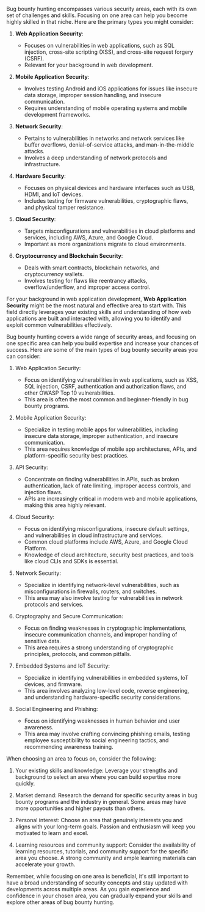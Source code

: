 Bug bounty hunting encompasses various security areas, each with its own set of challenges and skills. Focusing on one area can help you become highly skilled in that niche. Here are the primary types you might consider:

1. **Web Application Security**:
   - Focuses on vulnerabilities in web applications, such as SQL injection, cross-site scripting (XSS), and cross-site request forgery (CSRF).
   - Relevant for your background in web development.

2. **Mobile Application Security**:
   - Involves testing Android and iOS applications for issues like insecure data storage, improper session handling, and insecure communication.
   - Requires understanding of mobile operating systems and mobile development frameworks.

3. **Network Security**:
   - Pertains to vulnerabilities in networks and network services like buffer overflows, denial-of-service attacks, and man-in-the-middle attacks.
   - Involves a deep understanding of network protocols and infrastructure.

4. **Hardware Security**:
   - Focuses on physical devices and hardware interfaces such as USB, HDMI, and IoT devices.
   - Includes testing for firmware vulnerabilities, cryptographic flaws, and physical tamper resistance.

5. **Cloud Security**:
   - Targets misconfigurations and vulnerabilities in cloud platforms and services, including AWS, Azure, and Google Cloud.
   - Important as more organizations migrate to cloud environments.

6. **Cryptocurrency and Blockchain Security**:
   - Deals with smart contracts, blockchain networks, and cryptocurrency wallets.
   - Involves testing for flaws like reentrancy attacks, overflow/underflow, and improper access control.

For your background in web application development, **Web Application Security** might be the most natural and effective area to start with. This field directly leverages your existing skills and understanding of how web applications are built and interacted with, allowing you to identify and exploit common vulnerabilities effectively.

Bug bounty hunting covers a wide range of security areas, and focusing on one specific area can help you build expertise and increase your chances of success. Here are some of the main types of bug bounty security areas you can consider:

1. Web Application Security:
   - Focus on identifying vulnerabilities in web applications, such as XSS, SQL injection, CSRF, authentication and authorization flaws, and other OWASP Top 10 vulnerabilities.
   - This area is often the most common and beginner-friendly in bug bounty programs.

2. Mobile Application Security:
   - Specialize in testing mobile apps for vulnerabilities, including insecure data storage, improper authentication, and insecure communication.
   - This area requires knowledge of mobile app architectures, APIs, and platform-specific security best practices.

3. API Security:
   - Concentrate on finding vulnerabilities in APIs, such as broken authentication, lack of rate limiting, improper access controls, and injection flaws.
   - APIs are increasingly critical in modern web and mobile applications, making this area highly relevant.

4. Cloud Security:
   - Focus on identifying misconfigurations, insecure default settings, and vulnerabilities in cloud infrastructure and services.
   - Common cloud platforms include AWS, Azure, and Google Cloud Platform.
   - Knowledge of cloud architecture, security best practices, and tools like cloud CLIs and SDKs is essential.

5. Network Security:
   - Specialize in identifying network-level vulnerabilities, such as misconfigurations in firewalls, routers, and switches.
   - This area may also involve testing for vulnerabilities in network protocols and services.

6. Cryptography and Secure Communication:
   - Focus on finding weaknesses in cryptographic implementations, insecure communication channels, and improper handling of sensitive data.
   - This area requires a strong understanding of cryptographic principles, protocols, and common pitfalls.

7. Embedded Systems and IoT Security:
   - Specialize in identifying vulnerabilities in embedded systems, IoT devices, and firmware.
   - This area involves analyzing low-level code, reverse engineering, and understanding hardware-specific security considerations.

8. Social Engineering and Phishing:
   - Focus on identifying weaknesses in human behavior and user awareness.
   - This area may involve crafting convincing phishing emails, testing employee susceptibility to social engineering tactics, and recommending awareness training.

When choosing an area to focus on, consider the following:

1. Your existing skills and knowledge: Leverage your strengths and background to select an area where you can build expertise more quickly.

2. Market demand: Research the demand for specific security areas in bug bounty programs and the industry in general. Some areas may have more opportunities and higher payouts than others.

3. Personal interest: Choose an area that genuinely interests you and aligns with your long-term goals. Passion and enthusiasm will keep you motivated to learn and excel.

4. Learning resources and community support: Consider the availability of learning resources, tutorials, and community support for the specific area you choose. A strong community and ample learning materials can accelerate your growth.

Remember, while focusing on one area is beneficial, it's still important to have a broad understanding of security concepts and stay updated with developments across multiple areas. As you gain experience and confidence in your chosen area, you can gradually expand your skills and explore other areas of bug bounty hunting.
